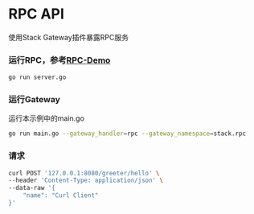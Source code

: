 # RPC API

使用Stack Gateway插件暴露RPC服务

### 运行RPC，参考[RPC-Demo](../../service/rpc)

```bash
go run server.go
```

### 运行Gateway

运行本示例中的main.go

```bash
go run main.go --gateway_handler=rpc --gateway_namespace=stack.rpc
```

### 请求

```bash
curl POST '127.0.0.1:8080/greeter/hello' \
--header 'Content-Type: application/json' \
--data-raw '{
    "name": "Curl Client"
}'
```